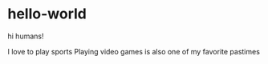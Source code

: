 # hello-world

hi humans!

I love to play sports
Playing video games is also one of my favorite pastimes
